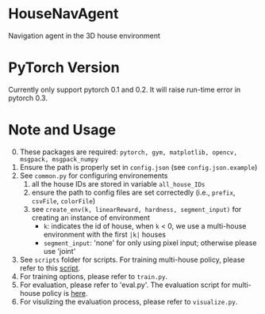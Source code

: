 # HouseNavAgent
Navigation agent in the 3D house environment

# PyTorch Version
Currently only support pytorch 0.1 and 0.2. It will raise run-time error in pytorch 0.3.

# Note and Usage
0. These packages are required: `pytorch, gym, matplotlib, opencv, msgpack, msgpack_numpy`
1. Ensure the path is properly set in `config.json` (see `config.json.example`)
2. See `common.py` for configuring environements
    1. all the house IDs are stored in variable `all_house_IDs`
    2. ensure the path to config files are set correctedly (i.e., `prefix`, `csvFile`, `colorFile`)
    3. see `create_env(k, linearReward, hardness, segment_input)` for creating an instance of environment
        * `k`: indicates the id of house, when `k` < 0, we use a multi-house environment with the first `|k|` houses
        * `segment_input`: 'none' for only using pixel input; otherwise please use 'joint'
3. See `scripts` folder for scripts. For training multi-house policy, please refer to this [script](https://github.com/jxwuyi/HouseNavAgent/blob/master/scripts/script_multihouse_segjoint_20house.sh).
4. For training options, please refer to `train.py`.
5. For evaluation, please refer to 'eval.py'. The evaluation script for multi-house policy is [here](https://github.com/jxwuyi/HouseNavAgent/blob/master/scripts/script_eval_20h_segjoint.sh).
6. For visulizing the evaluation process, please refer to `visualize.py`.
